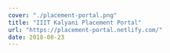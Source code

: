 ```yaml
---
cover: "./placement-portal.png"
title: "IIIT Kalyani Placement Portal"
url: "https://placement-portal.netlify.com/"
date: 2018-08-23
---
```

